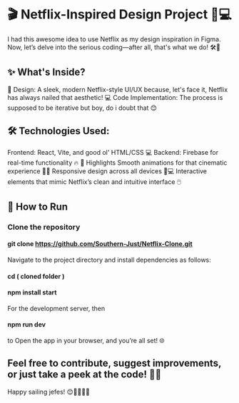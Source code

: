 # 🎬 Netflix-Inspired Design Project 🎨💻
I had this awesome idea to use Netflix as my design inspiration in Figma. Now, let’s delve into the serious coding—after all, that's what we do! 🛠️🚀

## ✨ What's Inside?
🎨 Design: A sleek, modern Netflix-style UI/UX because, let's face it, Netflix has always nailed that aesthetic!
💻 Code Implementation: The process is supposed to be iterative but boy, do i doubt that 😊
## 🛠️ Technologies Used:
Frontend: React, Vite, and good ol' HTML/CSS 💻
Backend: Firebase for real-time functionality 🔥
🌟 Highlights
Smooth animations for that cinematic experience 🎥✨
Responsive design across all devices 📱💻
Interactive elements that mimic Netflix’s clean and intuitive interface 🖱️
## 🔧 How to Run
### Clone the repository

#### git clone https://github.com/Southern-Just/Netflix-Clone.git
Navigate to the project directory and install dependencies as follows:

#### cd ( cloned folder )
#### npm install start
For the development server, then

#### npm run dev
 to Open the app in your browser, and you’re all set! 🌐

## Feel free to contribute, suggest improvements, or just take a peek at the code! 🍿✨

Happy sailing jefes! 😊👨‍💻👩‍💻

